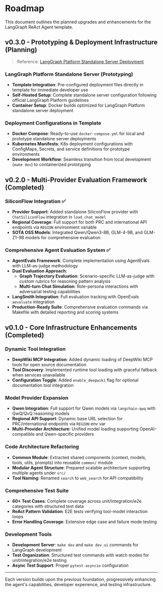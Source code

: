 # Roadmap

This document outlines the planned upgrades and enhancements for the LangGraph ReAct Agent template.

## v0.3.0 - Prototyping & Deployment Infrastructure (Planning)

> Reference: [LangGraph Platform Standalone Server Deployment](https://docs.langchain.com/langgraph-platform/deploy-standalone-server#how-to-deploy-self-hosted-standalone-server)

### LangGraph Platform Standalone Server (Prototyping)
- **Template Integration**: Pre-configured deployment files directly in template for immediate developer use
- **Self-Hosted Setup**: Complete standalone server configuration following official LangGraph Platform guidelines
- **Container Setup**: Docker builds optimized for LangGraph Platform standalone server deployment

### Deployment Configurations in Template
- **Docker Compose**: Ready-to-use `docker-compose.yml` for local and prototype standalone server deployments
- **Kubernetes Manifests**: K8s deployment configurations with ConfigMaps, Secrets, and service definitions for prototype environments
- **Development Workflow**: Seamless transition from local development (`make dev`) to containerized prototyping

## v0.2.0 - Multi-Provider Evaluation Framework (Completed)

### SiliconFlow Integration ✅
- **Provider Support**: Added standalone SiliconFlow provider with `ChatSiliconFlow` integration in `load_chat_model`
- **Regional Coverage**: Full support for both PRC and international API endpoints via `REGION` environment variable
- **SOTA OSS Models**: Integrated Qwen/Qwen3-8B, GLM-4-9B, and GLM-Z1-9B models for comprehensive evaluation

### Comprehensive Agent Evaluation System ✅
- **AgentEvals Framework**: Complete implementation using AgentEvals with LLM-as-judge methodology
- **Dual Evaluation Approach**: 
  - **Graph Trajectory Evaluation**: Scenario-specific LLM-as-judge with custom rubrics for reasoning pattern analysis
  - **Multi-turn Chat Simulation**: Role-persona interactions with adversarial testing capabilities
- **LangSmith Integration**: Full evaluation tracking with OpenEvals `aevaluate` integration
- **Production-Ready Suite**: Comprehensive evaluation commands via Makefile with detailed reporting and scoring systems

## v0.1.0 - Core Infrastructure Enhancements (Completed)

### Dynamic Tool Integration
- **DeepWiki MCP Integration**: Added dynamic loading of DeepWiki MCP tools for open source documentation
- **Tool Discovery**: Implemented runtime tool loading with graceful fallback when services unavailable
- **Configuration Toggle**: Added `enable_deepwiki` flag for optional documentation tool integration

### Model Provider Expansion  
- **Qwen Integration**: Full support for Qwen models via `langchain-qwq` with QwQ/QvQ reasoning models
- **Regional API Support**: Dynamic base URL selection for PRC/international endpoints via `REGION` env var
- **Multi-Provider Architecture**: Unified model loading supporting OpenAI-compatible and Qwen-specific providers

### Code Architecture Refactoring
- **Common Module**: Extracted shared components (context, models, tools, utils, prompts) into reusable `common/` module
- **Modular Agent Structure**: Prepared scalable architecture supporting multiple agents under `src/`
- **Tool Naming**: Renamed `search` to `web_search` for API compatibility

### Comprehensive Test Suite
- **60+ Test Cases**: Complete coverage across unit/integration/e2e categories with structured test data
- **ReAct Pattern Validation**: E2E tests verifying tool-model interaction loops
- **Error Handling Coverage**: Extensive edge case and failure mode testing

### Development Tools
- **Development Server**: `make dev` and `make dev_ui` commands for LangGraph development
- **Test Organization**: Structured test commands with watch modes for unit/integration/e2e testing
- **Async Test Support**: Proper `pytest-asyncio` configuration

---

Each version builds upon the previous foundation, progressively enhancing the agent's capabilities, developer experience, and testing infrastructure.